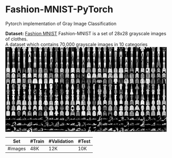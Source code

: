 # Fashion-MNIST-PyTorch
Pytorch implementation of Gray Image Classification 


**Dataset:**
[Fashion MNIST](https://www.kaggle.com/datasets/zalando-research/fashionmnist)
Fashion-MNIST is a set of 28x28 grayscale images of clothes.  
A dataset which contains 70,000 grayscale images in 10 categories  
![Data](./images/fashion-mnist.png)

Set | #Train | #Validation | #Test |
--- | --- | --- | --- |
#images | 48K | 12K | 10K | 
